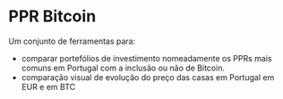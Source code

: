 # PPR Bitcoin

Um conjunto de ferramentas para:
 - comparar portefólios de investimento nomeadamente os PPRs mais comuns em Portugal com a inclusão ou não de Bitcoin.
 - comparação visual de evolução do preço das casas em Portugal em EUR e em BTC
